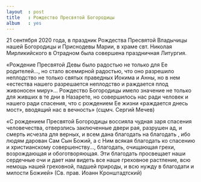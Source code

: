 ```yaml
---
layout  : post
title   : Рождество Пресвятой Богородицы
album   : yes
---
```

21 сентября 2020 года, в праздник Рождества Пресвятой Владычицы нашей Богородицы и Приснодевы Марии, в храме свт. Николая Мирликийского в Отрадном была совершена праздничная Литургия.

«Рождение Пресвятой Девы было радостью не только для Ее родителей…, но стало всемирной радостью, что оно разрешило неплодство не только святых праведных Иокима и Анны, но в нем «естества нашего разрешается неплодство и раждается плод живоносен миру»… Рождество Богородицы имело значение не только для живших в те дни в Назарете, но совершилось нас ради человек и нашего ради спасения, что с рождением Ее жизни «раждается днесь мост», вводящий нас в вечность» (сщмч. Сергий Мечев)

«С рождением Пресвятой Богородицы воссияла чудная заря спасения человечества, отверзлись заключенные двери рая, разрушен ад, и смерть исчезла для верных, и всем дана благодать на благодать , ибо людям дарован Сам Сын Божий, а с Ним всякая благодать ко спасению и христианскому совершенству…, благодать, очищающая грехи, возрождающая и обоготворяющая. Эти благодать просвещает наши сердечные очи и дает нам видеть все наше греховное растление, всю немощь нашей греховной, падшей природы, и всю нужду в благодати и милости Божией» (Св. прав. Иоанн Кронштадтский)

